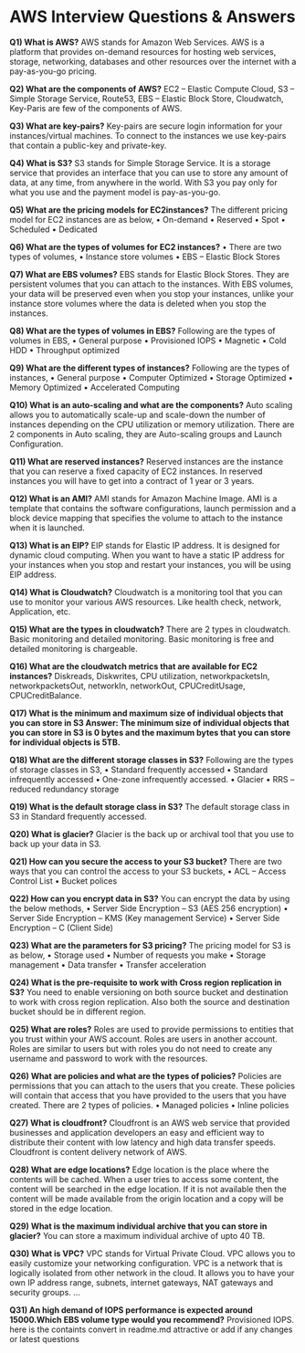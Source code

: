 # AWS Interview Questions & Answers
**Q1) What is AWS?**
AWS stands for Amazon Web Services. AWS is a platform that provides on-demand resources for hosting web services, storage, networking, databases and other resources over the internet with a pay-as-you-go pricing.

**Q2) What are the components of AWS?**
EC2 – Elastic Compute Cloud, S3 – Simple Storage Service, Route53, EBS – Elastic Block Store, Cloudwatch, Key-Paris are few of the components of AWS.

**Q3) What are key-pairs?**
Key-pairs are secure login information for your instances/virtual machines. To connect to the instances we use key-pairs that contain a public-key and private-key.

**Q4) What is S3?**
S3 stands for Simple Storage Service. It is a storage service that provides an interface that you can use to store any amount of data, at any time, from anywhere in the world. With S3 you pay only for what you use and the payment model is pay-as-you-go.

**Q5) What are the pricing models for EC2instances?**
The different pricing model for EC2 instances are as below,
• On-demand
• Reserved
• Spot
• Scheduled
• Dedicated

**Q6) What are the types of volumes for EC2 instances?**
• There are two types of volumes,
• Instance store volumes
• EBS – Elastic Block Stores

**Q7) What are EBS volumes?**
EBS stands for Elastic Block Stores. They are persistent volumes that you can attach to the instances. With EBS volumes, your data will be preserved even when you stop your instances, unlike your instance store volumes where the data is deleted when you stop the instances.

**Q8) What are the types of volumes in EBS?**
Following are the types of volumes in EBS,
• General purpose
• Provisioned IOPS
• Magnetic
• Cold HDD
• Throughput optimized

**Q9) What are the different types of instances?**
Following are the types of instances,
• General purpose
• Computer Optimized
• Storage Optimized
• Memory Optimized
• Accelerated Computing

**Q10) What is an auto-scaling and what are the components?**
Auto scaling allows you to automatically scale-up and scale-down the number of instances depending on the CPU utilization or memory utilization. There are 2 components in Auto scaling, they are Auto-scaling groups and Launch Configuration.

**Q11) What are reserved instances?**
Reserved instances are the instance that you can reserve a fixed capacity of EC2 instances. In reserved instances you will have to get into a contract of 1 year or 3 years.

**Q12) What is an AMI?**
AMI stands for Amazon Machine Image. AMI is a template that contains the software configurations, launch permission and a block device mapping that specifies the volume to attach to the instance when it is launched.

**Q13) What is an EIP?**
EIP stands for Elastic IP address. It is designed for dynamic cloud computing. When you want to have a static IP address for your instances when you stop and restart your instances, you will be using EIP address.

**Q14) What is Cloudwatch?**
Cloudwatch is a monitoring tool that you can use to monitor your various AWS resources. Like health check, network, Application, etc.

**Q15) What are the types in cloudwatch?**
There are 2 types in cloudwatch. Basic monitoring and detailed monitoring. Basic monitoring is free and detailed monitoring is chargeable.

**Q16) What are the cloudwatch metrics that are available for EC2 instances?**
Diskreads, Diskwrites, CPU utilization, networkpacketsIn, networkpacketsOut, networkIn, networkOut, CPUCreditUsage, CPUCreditBalance.

**Q17) What is the minimum and maximum size of individual objects that you can store in S3 Answer: The minimum size of individual objects that you can store in S3 is 0 bytes and the maximum bytes that you can store for individual objects is 5TB.**

**Q18) What are the different storage classes in S3?**
Following are the types of storage classes in S3,
• Standard frequently accessed
• Standard infrequently accessed • One-zone infrequently accessed.
• Glacier
• RRS – reduced redundancy storage

**Q19) What is the default storage class in S3?**
The default storage class in S3 in Standard frequently accessed.

**Q20) What is glacier?**
Glacier is the back up or archival tool that you use to back up your data in S3.

**Q21) How can you secure the access to your S3 bucket?**
There are two ways that you can control the access to your S3 buckets,
• ACL – Access Control List
• Bucket polices

**Q22) How can you encrypt data in S3?**
You can encrypt the data by using the below methods,
• Server Side Encryption – S3 (AES 256 encryption)
• Server Side Encryption – KMS (Key management Service)
• Server Side Encryption – C (Client Side)

**Q23) What are the parameters for S3 pricing?**
The pricing model for S3 is as below,
• Storage used
• Number of requests you make
• Storage management
• Data transfer
• Transfer acceleration

**Q24) What is the pre-requisite to work with Cross region replication in S3?**
You need to enable versioning on both source bucket and destination to work with cross region replication. Also both the source and destination bucket should be in different region.

**Q25) What are roles?**
Roles are used to provide permissions to entities that you trust within your AWS account. Roles are users in another account. Roles are similar to users but with roles you do not need to create any username and password to work with the resources.

**Q26) What are policies and what are the types of policies?**
Policies are permissions that you can attach to the users that you create. These policies will contain that access that you have provided to the users that you have created. There are 2 types of policies.
• Managed policies
• Inline policies

**Q27) What is cloudfront?**
Cloudfront is an AWS web service that provided businesses and application developers an easy and efficient way to distribute their content with low latency and high data transfer speeds.
Cloudfront is content delivery network of AWS.

**Q28) What are edge locations?**
Edge location is the place where the contents will be cached. When a user tries to access some content, the content will be searched in the edge location. If it is not available then the content will be made available from the origin location and a copy will be stored in the edge location.

**Q29) What is the maximum individual archive that you can store in glacier?**
You can store a maximum individual archive of upto 40 TB.

**Q30) What is VPC?**
VPC stands for Virtual Private Cloud. VPC allows you to easily customize your networking configuration. VPC is a network that is logically isolated from other network in the cloud. It allows
you to have your own IP address range, subnets, internet gateways, NAT gateways and security groups.
...

**Q31) An high demand of IOPS performance is expected around 15000.Which EBS volume type would you recommend?**
Provisioned IOPS. here is the containts convert in readme.md attractive or add if any changes or latest questions

